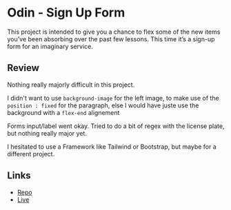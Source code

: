# Odin - Sign Up Form

This project is intended to give you a chance to flex some of the new items you’ve been absorbing over the past few lessons. This time it’s a sign-up form for an imaginary service.

## Review

Nothing really majorly difficult in this project.

I didn't want to use `background-image` for the left image, to make use of the `position : fixed` for the paragraph, else I would have juste use the background with a `flex-end` alignement

Forms input/label went okay. Tried to do a bit of regex with the license plate, but nothing really major yet.

I hesitated to use a Framework like Tailwind or Bootstrap, but maybe for a different project.

## Links
- [Repo](https://github.com/RagingD0nkey/odin-signupform)
- [Live](https://ragingd0nkey.github.io/odin-signupform)